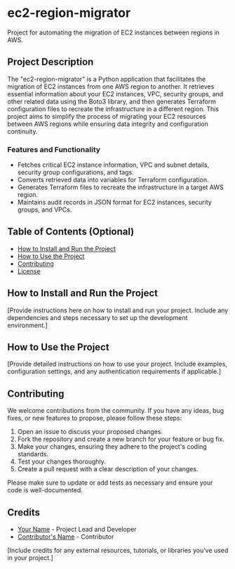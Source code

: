 # ec2-region-migrator
Project for automating the migration of EC2 instances between regions in AWS.

## Project Description

The "ec2-region-migrator" is a Python application that facilitates the migration of EC2 instances from one AWS region to another. It retrieves essential information about your EC2 instances, VPC, security groups, and other related data using the Boto3 library, and then generates Terraform configuration files to recreate the infrastructure in a different region. This project aims to simplify the process of migrating your EC2 resources between AWS regions while ensuring data integrity and configuration continuity.

### Features and Functionality

- Fetches critical EC2 instance information, VPC and subnet details, security group configurations, and tags.
- Converts retrieved data into variables for Terraform configuration.
- Generates Terraform files to recreate the infrastructure in a target AWS region.
- Maintains audit records in JSON format for EC2 instances, security groups, and VPCs.

## Table of Contents (Optional)

- [How to Install and Run the Project](#how-to-install-and-run-the-project)
- [How to Use the Project](#how-to-use-the-project)
- [Contributing](#contributing)
- [License](#license)

## How to Install and Run the Project

[Provide instructions here on how to install and run your project. Include any dependencies and steps necessary to set up the development environment.]

## How to Use the Project

[Provide detailed instructions on how to use your project. Include examples, configuration settings, and any authentication requirements if applicable.]

## Contributing

We welcome contributions from the community. If you have any ideas, bug fixes, or new features to propose, please follow these steps:

1. Open an issue to discuss your proposed changes.
2. Fork the repository and create a new branch for your feature or bug fix.
3. Make your changes, ensuring they adhere to the project's coding standards.
4. Test your changes thoroughly.
5. Create a pull request with a clear description of your changes.

Please make sure to update or add tests as necessary and ensure your code is well-documented.

## Credits

- [Your Name](https://github.com/your-github-username) - Project Lead and Developer
- [Contributor's Name](https://github.com/contributor-github-username) - Contributor

[Include credits for any external resources, tutorials, or libraries you've used in your project.]
